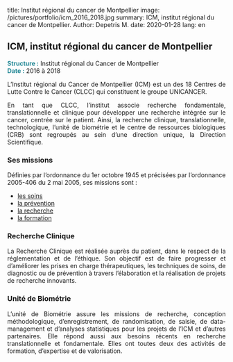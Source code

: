 title: Institut régional du cancer de Montpellier
image: /pictures/portfolio/icm_2016_2018.jpg
summary: ICM, institut régional du cancer de Montpellier.
Author: Depetris M.
date: 2020-01-28
lang: en

## ICM, institut régional du cancer de Montpellier

<font color="#238896"><strong>Structure :</strong></font> Institut régional du Cancer de Montpellier
<br><font color="#238896"><strong>Date :</strong></font> 2016 à 2018

<p style="text-align: justify">
L’Institut régional du Cancer de Montpellier (ICM) est un des 18 Centres de Lutte Contre le Cancer (CLCC) qui constituent le groupe UNICANCER.
</p>

<p style="text-align: justify">
En tant que CLCC, l’institut associe recherche fondamentale, translationnelle et clinique pour développer une recherche intégrée sur le cancer, centrée sur le patient. Ainsi, la recherche clinique, translationnelle, technologique, l’unité de biométrie et le centre de ressources biologiques (CRB) sont regroupés au sein d’une direction unique, la Direction Scientifique.
</p>

### Ses missions

<p style="text-align: justify">
Définies par l’ordonnance du 1er octobre 1945 et précisées par l’ordonnance 2005-406 du 2 mai 2005, ses missions sont :

- <a href="https://www.icm.unicancer.fr/fr/soins/les-soins-l-icm" target="_blank">les soins</a>
- <a href="https://www.icm.unicancer.fr/fr/prevention/epidaure-pole-prevention" target="_blank">la prévention</a>
- <a href="https://www.icm.unicancer.fr/fr/recherche/la-recherche-licm" target="_blank">la recherche</a>
- <a href="https://www.icm.unicancer.fr/fr/formation/l-ecole-du-cancer-de-montpellier-0" target="_blank">la formation</a>

</p>

### Recherche Clinique

<p style="text-align: justify">
La Recherche Clinique est réalisée auprès du patient, dans le respect de la réglementation et de l’éthique. Son objectif est de faire progresser et d’améliorer les prises en charge thérapeutiques, les techniques de soins, de diagnostic ou de prévention à travers l’élaboration et la réalisation de projets de recherche innovants.
</p>

### Unité de Biométrie

<p style="text-align: justify">
L’unité de Biométrie assure les missions de recherche, conception méthodologique, d’enregistrement, de randomisation, de saisie, de data-management et d’analyses statistiques pour les projets de l’ICM et d’autres partenaires. Elle répond aussi aux besoins récents en recherche translationnelle et fondamentale. Elles ont toutes deux des activités de formation, d’expertise et de valorisation.
</p>